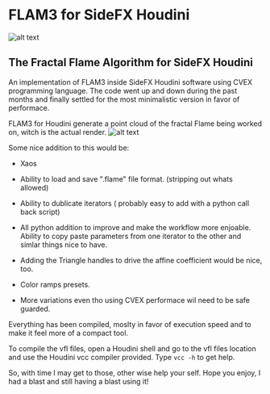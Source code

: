 # FLAM3 for SideFX Houdini
![alt text](https://github.com/alexnardini/FLAM3/blob/main/img/Stripes_01.jpg)


## The Fractal Flame Algorithm for SideFX Houdini

An implementation of FLAM3 inside SideFX Houdini software using CVEX programming language.
The code went up and down during the past months and finally settled
for the most minimalistic version in favor of performace.

FLAM3 for Houdini generate a point cloud of the fractal Flame being worked on, witch is the actual render.
![alt text](https://github.com/alexnardini/FLAM3/blob/main/img/FLAM3_Hviewport.jpg)

Some nice addition to this would be:

- Xaos

- Ability to load and save ".flame" file format. (stripping out whats allowed)

- Ability to dublicate iterators ( probably easy to add with a python call back script)

- All python addition to improve and make the workflow more enjoable.
  Ability to copy paste parameters from one iterator to the other and simlar things nice to have.
  
- Adding the Triangle handles to drive the affine coefficient would be nice, too.
  
- Color ramps presets.

- More variations even tho using CVEX performace wil need to be safe guarded.

Everything has been compiled, moslty in favor of execution speed
and to make it feel more of a compact tool.

To compile the vfl files, open a Houdini shell and go to the vfl files location
and use the Houdini vcc compiler provided. Type `vcc -h` to get help.

So, with time I may get to those, other wise help your self.
Hope you enjoy, I had a blast and still having a blast using it!



